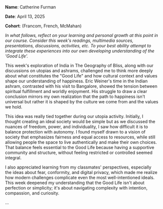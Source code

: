 **Name**: Catherine Furman

**Date**: April 13, 2025

**Cohort**: (Francom, French, McMahan)

*In what follows, reflect on your learning and personal growth at this
point in our course. Consider this week's readings, multimedia sources,
presentations, discussions, activities, etc. To your best ability
attempt to integrate these experiences into our own developing
understanding of the 'Good Life'.*

This week's exploration of India in The Geography of Bliss, along with
our discussions on utopias and ashrams, challenged me to think more
deeply about what constitutes the \"Good Life\" and how cultural context
and values shape our understanding of happiness. Eric Weiner's time in
the Indian ashram, contrasted with his visit to Bangalore, showed the
tension between spiritual fulfillment and worldly enjoyment. His
struggle to draw a clear conclusion mirrors my own realization that the
path to happiness isn't universal but rather it is shaped by the culture
we come from and the values we hold.

This idea was really tied together during our utopia activity.
Initially, I thought creating an ideal society would be simple but as we
discussed the nuances of freedom, power, and individuality, I saw how
difficult it is to balance protection with autonomy. I found myself
drawn to a vision of society that emphasizes fairness and equal access
to resources, while still allowing people the space to live
authentically and make their own choices. That balance feels essential
to the Good Life because having a supportive community and structure,
without feeling restricted or controlled seemed integral.

I also appreciated learning from my classmates' perspectives, especially
the ideas about fear, conformity, and digital privacy, which made me
realize how modern challenges complicate even the most well-intentioned
ideals. This week deepened my understanding that the Good Life isn't
about perfection or simplicity; it's about navigating complexity with
intention, compassion, and curiosity.

...
